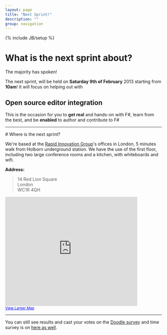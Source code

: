 ```yaml
---
layout: page
title: "Next Sprint!"
description: ""
group: navigation
---
```

{% include JB/setup %}

# What is the next sprint about?

The majority has spoken!

The next sprint, will be held on **Saturday 9th of February** 2013 starting from **10am**! It will focus on helping out with 

## Open source editor integration

This is the occasion for you to **get real** and hands-on with F#, learn from the best, and be **enabled** to author and contribute to F#


---

# Where is the next sprint?

We're based at the [Rapid Innovation Group](http://www.rapidinnovation.co.uk/)'s offices in London, 5 minutes walk from Holborn underground station. We have the use of the first floor, including two large conference rooms and a kitchen, with whiteboards and wifi.

**Address:**
> 14 Red Lion Square  
> London  
> WC1R 4QH

<iframe width="425" height="350" frameborder="0" scrolling="no" marginheight="0" marginwidth="0" src="https://maps.google.co.uk/maps?f=q&amp;source=s_q&amp;hl=en&amp;geocode=&amp;q=14+Red+Lion+Square+London+WC1R+4QH&amp;aq=&amp;sll=51.5341,-0.118428&amp;sspn=0.130914,0.363579&amp;ie=UTF8&amp;hq=&amp;hnear=14+Red+Lion+Square,+London+WC1R+4QF,+United+Kingdom&amp;t=m&amp;z=14&amp;ll=51.519047,-0.118429&amp;output=embed"></iframe><br /><small><a href="https://maps.google.co.uk/maps?f=q&amp;source=embed&amp;hl=en&amp;geocode=&amp;q=14+Red+Lion+Square+London+WC1R+4QH&amp;aq=&amp;sll=51.5341,-0.118428&amp;sspn=0.130914,0.363579&amp;ie=UTF8&amp;hq=&amp;hnear=14+Red+Lion+Square,+London+WC1R+4QF,+United+Kingdom&amp;t=m&amp;z=14&amp;ll=51.519047,-0.118429" style="color:#0000FF;text-align:left">View Larger Map</a></small>



------





You can still see results and cast your votes on the [Doodle survey](http://doodle.com/tqc9k54z4spvyb42) and time survey is on [here as well](http://doodle.com/46w8dgq2vaq8a8un).



